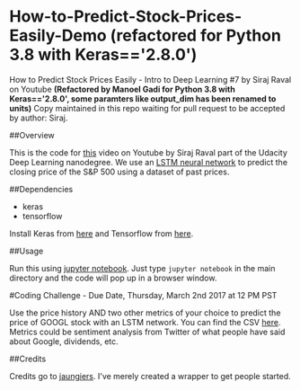 # How-to-Predict-Stock-Prices-Easily-Demo (refactored for Python 3.8 with Keras=='2.8.0')
How to Predict Stock Prices Easily - Intro to Deep Learning #7 by Siraj Raval on Youtube
__(Refactored by Manoel Gadi for Python 3.8 with Keras=='2.8.0', some paramters like output_dim has been renamed to units)__
Copy maintained in this repo waiting for pull request to be accepted by author: Siraj.

##Overview

This is the code for [this](https://youtu.be/ftMq5ps503w) video on Youtube by Siraj Raval part of the Udacity Deep Learning nanodegree. We use an [LSTM neural network](http://colah.github.io/posts/2015-08-Understanding-LSTMs/) to predict the closing price of the S&P 500 using a dataset of past prices.

##Dependencies

* keras
* tensorflow

Install Keras from [here](https://keras.io/) and Tensorflow from [here](https://www.tensorflow.org/versions/r0.12/get_started/os_setup). 

##Usage

Run this using [jupyter notebook](http://jupyter.readthedocs.io/en/latest/install.html). Just type `jupyter notebook` in the main directory and the code will pop up in a browser window. 

#Coding Challenge - Due Date, Thursday, March 2nd 2017 at 12 PM PST

Use the price history AND two other metrics of your choice to predict the price of GOOGL stock with an LSTM network. You can find the CSV [here](https://www.google.com/finance/historical?q=NASDAQ%3AGOOGL&ei=Xu6wWKnDAcS1jAGX6a-ACg). Metrics could be sentiment analysis from Twitter of what people have said about Google, dividends, etc. 

##Credits

Credits go to [jaungiers](https://github.com/jaungiers/LSTM-Neural-Network-for-Time-Series-Prediction). I've merely created a wrapper to get people started.

